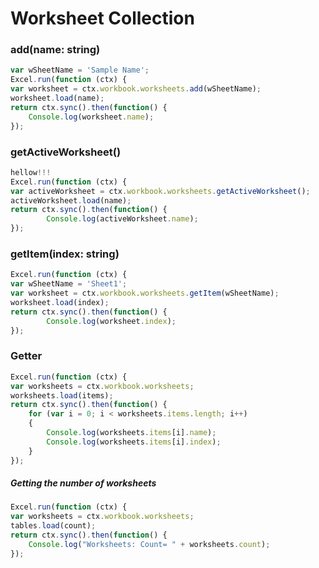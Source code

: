 # Worksheet Collection

### add(name: string)

```js
var wSheetName = 'Sample Name';
Excel.run(function (ctx) { 
var worksheet = ctx.workbook.worksheets.add(wSheetName);
worksheet.load(name);
return ctx.sync().then(function() {
	Console.log(worksheet.name);
});
```

### getActiveWorksheet()

```js
hellow!!!
Excel.run(function (ctx) {  
var activeWorksheet = ctx.workbook.worksheets.getActiveWorksheet();
activeWorksheet.load(name);
return ctx.sync().then(function() {
		Console.log(activeWorksheet.name);
});
```

### getItem(index: string)

```js
Excel.run(function (ctx) { 
var wSheetName = 'Sheet1'; 
var worksheet = ctx.workbook.worksheets.getItem(wSheetName);
worksheet.load(index);
return ctx.sync().then(function() {
		Console.log(worksheet.index);
});
```

### Getter 


```js
Excel.run(function (ctx) { 
var worksheets = ctx.workbook.worksheets;
worksheets.load(items);
return ctx.sync().then(function() {
	for (var i = 0; i < worksheets.items.length; i++)
	{
		Console.log(worksheets.items[i].name);
		Console.log(worksheets.items[i].index);
	}
});
```
##### Getting the number of worksheets

```js
Excel.run(function (ctx) { 
var worksheets = ctx.workbook.worksheets;
tables.load(count);
return ctx.sync().then(function() {
	Console.log("Worksheets: Count= " + worksheets.count);
});

```